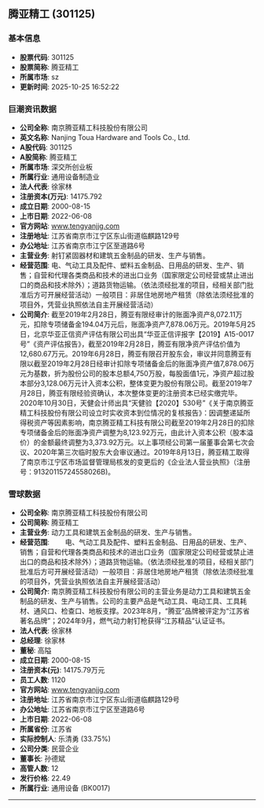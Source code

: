 ## 腾亚精工 (301125)

### 基本信息

- **股票代码**: 301125
- **股票简称**: 腾亚精工
- **所属市场**: sz
- **更新时间**: 2025-10-25 16:52:22

### 巨潮资讯数据

- **公司全称**: 南京腾亚精工科技股份有限公司
- **英文名称**: Nanjing Toua Hardware and Tools Co., Ltd.
- **A股代码**: 301125
- **A股简称**: 腾亚精工
- **所属市场**: 深交所创业板
- **所属行业**: 通用设备制造业
- **法人代表**: 徐家林
- **注册资本(万元)**: 14175.792
- **成立日期**: 2000-08-15
- **上市日期**: 2022-06-08
- **官方网站**: www.tengyanjjg.com
- **注册地址**: 江苏省南京市江宁区东山街道临麒路129号
- **办公地址**: 江苏省南京市江宁区至道路6号
- **主营业务**: 射钉紧固器材和建筑五金制品的研发、生产与销售。
- **经营范围**: 电、气动工具及配件、塑料五金制品、日用品的研发、生产、销售；自营和代理各类商品和技术的进出口业务（国家限定公司经营或禁止进出口的商品和技术除外）；道路货物运输。（依法须经批准的项目，经相关部门批准后方可开展经营活动）一般项目：非居住地房地产租赁（除依法须经批准的项目外，凭营业执照依法自主开展经营活动）
- **公司简介**: 截至2019年2月28日，腾亚有限经审计的账面净资产8,072.11万元，扣除专项储备金194.04万元后，账面净资产7,878.06万元。2019年5月25日，北京华亚正信资产评估有限公司出具“华亚正信评报字【2019】A15-0017号”《资产评估报告》，截至2019年2月28日，腾亚有限净资产评估价值为12,680.67万元。2019年6月28日，腾亚有限召开股东会，审议并同意腾亚有限以截至2019年2月28日经审计扣除专项储备金后的账面净资产值7,878.06万元为基数，折为股份公司的股本总额4,750万股，每股面值1元，净资产超过股本部分3,128.06万元计入资本公积，整体变更为股份有限公司。截至2019年7月28日，腾亚有限经验资确认，本次整体变更的注册资本已经实缴完毕。2020年10月30日，天健会计师出具“天健验【2020】530号”《关于南京腾亚精工科技股份有限公司设立时实收资本到位情况的复核报告》：因调整递延所得税资产等因素影响，南京腾亚精工科技有限公司截至2019年2月28日的扣除专项储备金后的账面净资产调整为8,123.92万元，由此计入资本公积（股本溢价）的金额最终调整为3,373.92万元。以上事项经公司第一届董事会第七次会议、2020年第三次临时股东大会审议通过。2019年8月13日，腾亚精工取得了南京市江宁区市场监督管理局核发的变更后的《企业法人营业执照》（注册号：91320115724558026B)。

### 雪球数据

- **公司全称**: 南京腾亚精工科技股份有限公司
- **公司简称**: 腾亚精工
- **主营业务**: 动力工具和建筑五金制品的研发、生产与销售。
- **经营范围**: 　　电、气动工具及配件、塑料五金制品、日用品的研发、生产、销售；自营和代理各类商品和技术的进出口业务（国家限定公司经营或禁止进出口的商品和技术除外）；道路货物运输。（依法须经批准的项目，经相关部门批准后方可开展经营活动）一般项目：非居住地房地产租赁（除依法须经批准的项目外，凭营业执照依法自主开展经营活动）
- **公司简介**: 南京腾亚精工科技股份有限公司的主营业务是动力工具和建筑五金制品的研发、生产与销售。公司的主要产品是气动工具、电动工具、工具耗材、通风口、检查口、地板支撑。2023年8月，“腾亚”品牌被评定为“江苏省著名品牌”；2024年9月，燃气动力射钉枪获得“江苏精品”认证证书。
- **法人代表**: 徐家林
- **总经理**: 徐家林
- **董秘**: 高隘
- **成立日期**: 2000-08-15
- **注册资本(元)**: 14175.79万元
- **员工人数**: 1120
- **官方网站**: www.tengyanjjg.com
- **注册地址**: 江苏省南京市江宁区东山街道临麒路129号
- **办公地址**: 江苏省南京市江宁区至道路6号
- **上市日期**: 2022-06-08
- **所属省份**: 江苏省
- **实际控制人**: 乐清勇 (33.75%)
- **公司分类**: 民营企业
- **董事长**: 孙德斌
- **高管人数**: 12
- **发行价格**: 22.49
- **所属行业**: 通用设备 (BK0017)

---